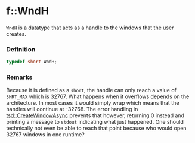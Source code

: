 # f::WndH
`WndH` is a datatype that acts as a handle to the windows that the user creates.

### Definition
```C++
typedef short WndH;
```

### Remarks
Because it is defined as a `short`, the handle can only reach a value of `SHRT_MAX` which is 32767. What happens when 
it overflows depends on the architecture. In most cases it would simply wrap which means that the handles will continue
at -32768. The error handling in [tsd::CreateWindowAsync](CreateWindowAsync_function) prevents that however, returning 0 instead and printing 
a message to `stdout` indicating what just happened. One should technically not even be able to reach that point because 
who would open 32767 windows in one runtime?